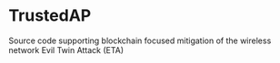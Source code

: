# TrustedAP
Source code supporting blockchain focused mitigation of the wireless network Evil Twin Attack (ETA)
